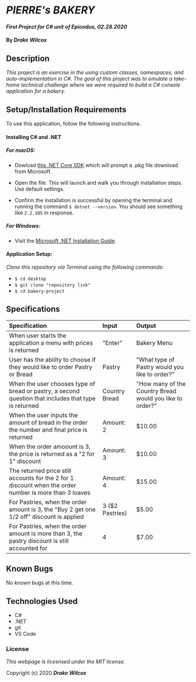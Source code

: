 # _PIERRE's BAKERY_

#### _First Project for C# unit of Epicodus, 02.28.2020_

#### By _**Drake Wilcox**_

## Description

_This project is an exercise in the using custom classes, namespaces, and auto-implementation in C#. The goal of this project was to emulate a take-home technical challenge where we were required to build a C# console application for a bakery._

## Setup/Installation Requirements

To use this application, follow the following instructions. 

#### Installing C# and .NET

##### For macOS: 

* Dowload [this .NET Core SDK](https://dotnet.microsoft.com/download/thank-you/dotnet-sdk-2.2.106-macos-x64-installer) which will prompt a .pkg file download from Microsoft.

* Open the file. This will launch and walk you through installation steps. Use default settings. 

* Confirm the installation is successful by opening the terminal and running the command ``$ dotnet --version``. You should see something like ``2.2.105`` in response.

##### For Windows: 
* Visit the [Microsoft .NET Installation Guide](https://docs.microsoft.com/en-us/dotnet/framework/install/).

#### Application Setup:
_Clone this repository via Terminal using the following commands:_
* ``$ cd desktop``
* ``$ git clone "repository link" ``
* ``$ cd bakery-project``

## Specifications

| Specification | Input | Output |
|:--------------|:------|:-------|
| When user starts the application a menu with prices is returned | "Enter" | Bakery Menu|
| User has the ability to choose if they would like to order Pastry or Bread | Pastry | "What type of Pastry would you like to order?"
| When the user chooses type of bread or pastry, a second question that includes that type is returned | Country Bread | "How many of the Country Bread would you like to order?" |
| When the user inputs the amount of bread in the order the number and final price is returned | Amount: 2 | $10.00 |
| When the order amoount is 3, the price is returned as a "2 for 1" discount | Amount: 3 | $10.00 |
| The returned price still accounts for the 2 for 1 discount when the order number is more than 3 loaves | Amount: 4 | $15.00 |
| For Pastries, when the order amount is 3, the "Buy 2 get one 1/2 off" discount is applied | 3 ($2 Pastries) | $5.00 |
| For Pastries, when the order amount is more than 3, the pastry discount is still accounted for | 4 | $7.00 | 

## Known Bugs
No known bugs at this time. 

## Technologies Used

* C#
* .NET
* git
* VS Code

### License

*This webpage is licesnsed under the MIT license.*

Copyright (c) 2020 **_Drake Wilcox_**